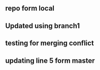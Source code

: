 ## repo form local

## Updated using branch1


## testing for merging conflict

## updating line 5 form master

